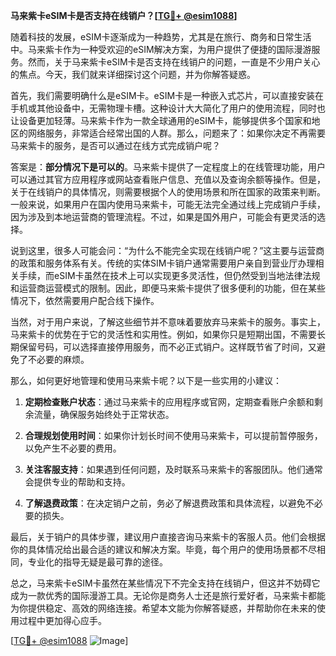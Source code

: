 **马来紫卡eSIM卡是否支持在线销户？[[TG💪+ @esim1088](https://t.me/s/esim1088)]**

随着科技的发展，eSIM卡逐渐成为一种趋势，尤其是在旅行、商务和日常生活中。马来紫卡作为一种受欢迎的eSIM解决方案，为用户提供了便捷的国际漫游服务。然而，关于马来紫卡eSIM卡是否支持在线销户的问题，一直是不少用户关心的焦点。今天，我们就来详细探讨这个问题，并为你解答疑惑。

首先，我们需要明确什么是eSIM卡。eSIM卡是一种嵌入式芯片，可以直接安装在手机或其他设备中，无需物理卡槽。这种设计大大简化了用户的使用流程，同时也让设备更加轻薄。马来紫卡作为一款全球通用的eSIM卡，能够提供多个国家和地区的网络服务，非常适合经常出国的人群。那么，问题来了：如果你决定不再需要马来紫卡的服务，是否可以通过在线方式完成销户呢？

答案是：**部分情况下是可以的**。马来紫卡提供了一定程度上的在线管理功能，用户可以通过其官方应用程序或网站查看账户信息、充值以及查询余额等操作。但是，关于在线销户的具体情况，则需要根据个人的使用场景和所在国家的政策来判断。一般来说，如果用户在国内使用马来紫卡，可能无法完全通过线上完成销户手续，因为涉及到本地运营商的管理流程。不过，如果是国外用户，可能会有更灵活的选择。

说到这里，很多人可能会问：“为什么不能完全实现在线销户呢？”这主要与运营商的政策和服务体系有关。传统的实体SIM卡销户通常需要用户亲自到营业厅办理相关手续，而eSIM卡虽然在技术上可以实现更多灵活性，但仍然受到当地法律法规和运营商运营模式的限制。因此，即便马来紫卡提供了很多便利的功能，但在某些情况下，依然需要用户配合线下操作。

当然，对于用户来说，了解这些细节并不意味着要放弃马来紫卡的服务。事实上，马来紫卡的优势在于它的灵活性和实用性。例如，如果你只是短期出国，不需要长期保留号码，可以选择直接停用服务，而不必正式销户。这样既节省了时间，又避免了不必要的麻烦。

那么，如何更好地管理和使用马来紫卡呢？以下是一些实用的小建议：

1. **定期检查账户状态**：通过马来紫卡的应用程序或官网，定期查看账户余额和剩余流量，确保服务始终处于正常状态。
   
2. **合理规划使用时间**：如果你计划长时间不使用马来紫卡，可以提前暂停服务，以免产生不必要的费用。

3. **关注客服支持**：如果遇到任何问题，及时联系马来紫卡的客服团队。他们通常会提供专业的帮助和支持。

4. **了解退费政策**：在决定销户之前，务必了解退费政策和具体流程，以避免不必要的损失。

最后，关于销户的具体步骤，建议用户直接咨询马来紫卡的客服人员。他们会根据你的具体情况给出最合适的建议和解决方案。毕竟，每个用户的使用场景都不尽相同，专业化的指导无疑是最可靠的途径。

总之，马来紫卡eSIM卡虽然在某些情况下不完全支持在线销户，但这并不妨碍它成为一款优秀的国际漫游工具。无论你是商务人士还是旅行爱好者，马来紫卡都能为你提供稳定、高效的网络连接。希望本文能为你解答疑惑，并帮助你在未来的使用过程中更加得心应手。

[[TG💪+ @esim1088](https://t.me/s/esim1088) ![Image](https://i.postimg.cc/4NQfJmqS/Snipaste-2025-05-13-00-14-12.png)]